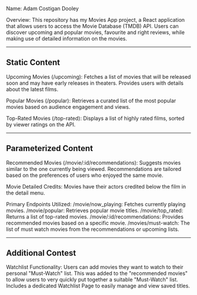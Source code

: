 Name: Adam Costigan Dooley

Overview:
This repository has my Movies App project, a React application that allows users to access the Movie Database (TMDB) API. Users can discover upcoming and popular movies, favourite and right reviews, while making use of detailed information on the movies.


------------------------------------------------------------------------------------------------------------------
Static Content
------------------------------------------------------------------------------------------------------------------

Upcoming Movies (/upcoming):
Fetches a list of movies that will be released soon and may have early releases in theaters.
Provides users with details about the latest films.

Popular Movies (/popular):
Retrieves a curated list of the most popular movies based on audience engagement and views.

Top-Rated Movies (/top-rated):
Displays a list of highly rated films, sorted by viewer ratings on the API.


------------------------------------------------------------------------------------------------------------------
Parameterized Content
------------------------------------------------------------------------------------------------------------------

Recommended Movies (/movie/:id/recommendations):
Suggests movies similar to the one currently being viewed.
Recommendations are tailored based on the preferences of users who enjoyed the same movie.

Movie Detailed Credits:
Movies have their actors credited below the film in the detail menu.

Primary Endpoints Utilized:
/movie/now_playing: Fetches currently playing movies.
/movie/popular: Retrieves popular movie titles.
/movie/top_rated: Returns a list of top-rated movies.
/movie/:id/recommendations: Provides recommended movies based on a specific movie.
/movies/must-watch: The list of must watch movies from the recommendations or upcoming lists.

------------------------------------------------------------------------------------------------------------------
Additional Contest
------------------------------------------------------------------------------------------------------------------
Watchlist Functionality:
Users can add movies they want to watch to their personal "Must-Watch" list. This was added to the "recommended movies" to allow users to very quickly put together a suitable "Must-Watch" list.
Includes a dedicated Watchlist Page to easily manage and view saved titles.